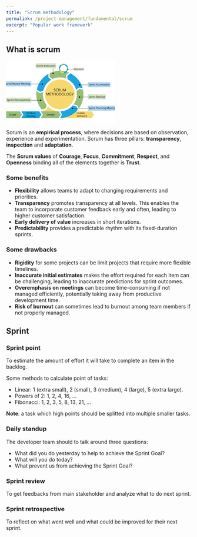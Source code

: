 ```yaml
---
title: "Scrum methodology"
permalink: /project-management/fundamental/scrum
excerpt: "Popular work framework"
---
```


## What is scrum

![Scum](/assets/images/collection/scum.png)

Scrum is an **empirical process**, where decisions are based on observation, experience and experimentation. Scrum has three pillars: **transparency**, **inspection** and **adaptation**.

The **Scrum values** of **Courage**, **Focus**, **Commitment**, **Respect**, and **Openness** binding all of the elements together is **Trust**.

### Some benefits

- **Flexibility** allows teams to adapt to changing requirements and priorities.
- **Transparency** promotes transparency at all levels. This enables the team to incorporate customer feedback early and often, leading to higher customer satisfaction.
- **Early delivery of value** increases in short iterations.
- **Predictability** provides a predictable rhythm with its fixed-duration sprints.

### Some drawbacks

- **Rigidity** for some projects can be limit projects that require more flexible timelines.
- **Inaccurate initial estimates** makes the effort required for each item can be challenging, leading to inaccurate predictions for sprint outcomes.
- **Overemphasis on meetings** can become time-consuming if not managed efficiently, potentially taking away from productive development time.
- **Risk of burnout** can sometimes lead to burnout among team members if not properly managed.

## Sprint

### Sprint point

To estimate the amount of effort it will take to complete an item in the backlog.

Some methods to calculate point of tasks:

- Linear: 1 (extra small), 2 (small), 3 (medium), 4 (large), 5 (extra large).
- Powers of 2: 1, 2, 4, 16, ...
- Fibonacci: 1, 2, 3, 5, 8, 13, 21, ...

**Note**: a task which high points should be splitted into multiple smaller tasks.

### Daily standup

The developer team should to talk around three questions:

- What did you do yesterday to help to achieve the Sprint Goal?
- What will you do today?
- What prevent us from achieving the Sprint Goal?

### Sprint review

To get feedbacks from main stakeholder and analyze what to do next sprint.

### Sprint retrospective

To reflect on what went well and what could be improved for their next sprint.
